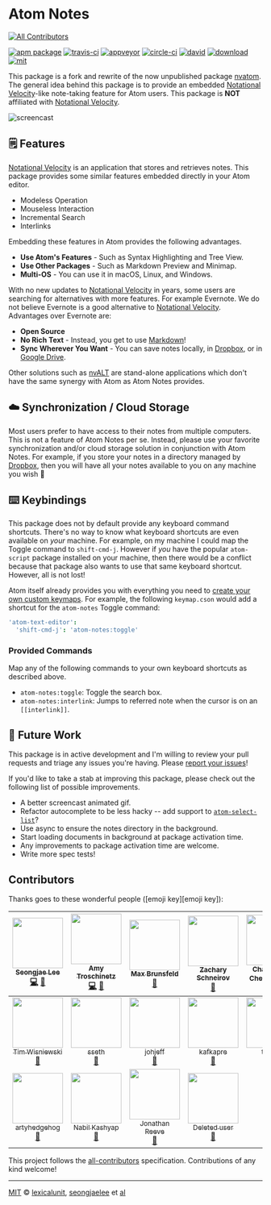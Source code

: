 # Atom Notes
[![All Contributors](https://img.shields.io/badge/all_contributors-18-orange.svg?style=flat-square)](#contributors)

[![apm package][apm-ver-link]][releases]
[![travis-ci][travis-ci-badge]][travis-ci]
[![appveyor][appveyor-badge]][appveyor]
[![circle-ci][circle-ci-badge]][circle-ci]
[![david][david-badge]][david]
[![download][dl-badge]][apm-pkg-link]
[![mit][mit-badge]][mit]

This package is a fork and rewrite of the now unpublished package
[nvatom][nvatom]. The general idea behind this package is to provide an
embedded [Notational Velocity][nv]-like note-taking feature for Atom
users. This package is **NOT** affiliated with [Notational Velocity][nv].

![screencast][screencast]

## 🗒️ Features

[Notational Velocity][nv] is an application that stores and retrieves
notes. This package provides some similar features embedded directly in
your Atom editor.

- Modeless Operation
- Mouseless Interaction
- Incremental Search
- Interlinks

Embedding these features in Atom provides the following advantages.

- **Use Atom's Features** - Such as Syntax Highlighting and Tree View.
- **Use Other Packages** - Such as Markdown Preview and Minimap.
- **Multi-OS** - You can use it in macOS, Linux, and Windows.

With no new updates to [Notational Velocity][nv] in years, some users
are searching for alternatives with more features. For example Evernote.
We do not believe Evernote is a good alternative to
[Notational Velocity][nv]. Advantages over Evernote are:

- **Open Source**
- **No Rich Text** - Instead, you get to use [Markdown][md]!
- **Sync Wherever You Want** - You can save notes locally, in
  [Dropbox][dropbox], or in [Google Drive][drive].

Other solutions such as [nvALT][nvalt] are stand-alone applications which
don't have the same synergy with Atom as Atom Notes provides.

## ☁️ Synchronization / Cloud Storage

Most users prefer to have access to their notes from multiple computers.
This is not a feature of Atom Notes per se. Instead, please use your
favorite synchronization and/or cloud storage solution in conjunction
with Atom Notes. For example, if you store your notes in a directory
managed by [Dropbox][dropbox], then you will have all your notes
available to you on any machine you wish 🎉

## ⌨️ Keybindings

This package does not by default provide any keyboard command shortcuts.
There's no way to know what keyboard shortcuts are even available on
*your* machine. For example, on my machine I could map the Toggle command
to `shift-cmd-j`. However if *you* have the popular `atom-script` package
installed on your machine, then there would be a conflict because that
package also wants to use that same keyboard shortcut. However, all is
not lost!

Atom itself already provides you with everything you need to
[create your own custom keymaps][keymaps]. For example, the following
`keymap.cson` would add a shortcut for the `atom-notes` Toggle command:

```cson
'atom-text-editor':
  'shift-cmd-j': 'atom-notes:toggle'
```

### Provided Commands

Map any of the following commands to your own keyboard shortcuts as
described above.

- `atom-notes:toggle`: Toggle the search box.
- `atom-notes:interlink`: Jumps to referred note when the cursor is on
  an `[[interlink]]`.

## 🔮 Future Work

This package is in active development and I'm willing to review your pull
requests and triage any issues you're having. Please
[report your issues][issues]!

If you'd like to take a stab at improving this package, please check out
the following list of possible improvements.

- A better screencast animated gif.
- Refactor autocomplete to be less hacky -- add support to
  [`atom-select-list`][autocomplete]?
- Use async to ensure the notes directory in the background.
- Start loading documents in background at package activation time.
- Any improvements to package activation time are welcome.
- Write more spec tests!

## Contributors

Thanks goes to these wonderful people ([emoji key][emoji key]):

<!-- ALL-CONTRIBUTORS-LIST:START - Do not remove or modify this section -->
| [<img src="https://avatars1.githubusercontent.com/u/948301?v=4" width="100px;"/><br /><sub>Seongjae Lee</sub>](http://bluebrown.net)<br />[💻](https://github.com/lexicalunit/atom-notes/commits?author=seongjaelee "Code") [📖](https://github.com/lexicalunit/atom-notes/commits?author=seongjaelee "Documentation") | [<img src="https://avatars1.githubusercontent.com/u/1903876?v=4" width="100px;"/><br /><sub>Amy Troschinetz</sub>](http://lexicalunit.com)<br />[💻](https://github.com/lexicalunit/atom-notes/commits?author=lexicalunit "Code") [📖](https://github.com/lexicalunit/atom-notes/commits?author=lexicalunit "Documentation") | [<img src="https://avatars3.githubusercontent.com/u/326587?v=4" width="100px;"/><br /><sub>Max Brunsfeld</sub>](https://github.com/maxbrunsfeld)<br />[🐛](https://github.com/lexicalunit/atom-notes/issues?q=author%3Amaxbrunsfeld "Bug reports") | [<img src="https://avatars1.githubusercontent.com/u/123837?v=4" width="100px;"/><br /><sub>Zachary Schneirov</sub>](http://notational.net/)<br />[🐛](https://github.com/lexicalunit/atom-notes/issues?q=author%3Ascrod "Bug reports") | [<img src="https://avatars0.githubusercontent.com/u/98758?v=4" width="100px;"/><br /><sub>ChangZhuo Chen (陳昌倬)</sub>](http://czchen.info)<br />[🐛](https://github.com/lexicalunit/atom-notes/issues?q=author%3Aczchen "Bug reports") | [<img src="https://avatars0.githubusercontent.com/u/1761899?v=4" width="100px;"/><br /><sub>MaxPower9</sub>](https://github.com/MaxPower9)<br />[🐛](https://github.com/lexicalunit/atom-notes/issues?q=author%3AMaxPower9 "Bug reports") | [<img src="https://avatars2.githubusercontent.com/u/27955787?v=4" width="100px;"/><br /><sub>ashcomco</sub>](https://github.com/ashcomco)<br />[🐛](https://github.com/lexicalunit/atom-notes/issues?q=author%3Aashcomco "Bug reports") |
| :---: | :---: | :---: | :---: | :---: | :---: | :---: |
| [<img src="https://avatars3.githubusercontent.com/u/761444?v=4" width="100px;"/><br /><sub>Tim Wisniewski</sub>](http://timwis.com)<br />[🐛](https://github.com/lexicalunit/atom-notes/issues?q=author%3Atimwis "Bug reports") | [<img src="https://avatars1.githubusercontent.com/u/684975?v=4" width="100px;"/><br /><sub>sseth</sub>](http://docs.flowr.space)<br />[🐛](https://github.com/lexicalunit/atom-notes/issues?q=author%3Asahilseth "Bug reports") | [<img src="https://avatars1.githubusercontent.com/u/17050866?v=4" width="100px;"/><br /><sub>johjeff</sub>](https://github.com/johjeff)<br />[🐛](https://github.com/lexicalunit/atom-notes/issues?q=author%3Ajohjeff "Bug reports") | [<img src="https://avatars0.githubusercontent.com/u/11411308?v=4" width="100px;"/><br /><sub>kafkapre</sub>](https://github.com/kafkapre)<br />[🐛](https://github.com/lexicalunit/atom-notes/issues?q=author%3Akafkapre "Bug reports") | [<img src="https://avatars0.githubusercontent.com/u/6908872?v=4" width="100px;"/><br /><sub>taw00</sub>](https://keybase.io/toddwarner)<br />[🐛](https://github.com/lexicalunit/atom-notes/issues?q=author%3Ataw00 "Bug reports") | [<img src="https://avatars2.githubusercontent.com/u/14668027?v=4" width="100px;"/><br /><sub>Mason</sub>](http://lantay.github.io/myportfolio)<br />[🐛](https://github.com/lexicalunit/atom-notes/issues?q=author%3Alantay "Bug reports") | [<img src="https://avatars0.githubusercontent.com/u/9479788?v=4" width="100px;"/><br /><sub>lakonis</sub>](https://github.com/lakonis)<br />[🐛](https://github.com/lexicalunit/atom-notes/issues?q=author%3Alakonis "Bug reports") |
| [<img src="https://avatars0.githubusercontent.com/u/7547929?v=4" width="100px;"/><br /><sub>artyhedgehog</sub>](https://github.com/artyhedgehog)<br />[🐛](https://github.com/lexicalunit/atom-notes/issues?q=author%3Aartyhedgehog "Bug reports") | [<img src="https://avatars0.githubusercontent.com/u/2319626?v=4" width="100px;"/><br /><sub>Nabil Kashyap</sub>](http://www.nabilk.com)<br />[🐛](https://github.com/lexicalunit/atom-notes/issues?q=author%3Abulbil "Bug reports") | [<img src="https://avatars2.githubusercontent.com/u/1843676?v=4" width="100px;"/><br /><sub>Jonathan Reeve</sub>](http://jonreeve.com)<br />[🐛](https://github.com/lexicalunit/atom-notes/issues?q=author%3AJonathanReeve "Bug reports") | [<img src="https://avatars3.githubusercontent.com/u/10137?v=4" width="100px;"/><br /><sub>Deleted user</sub>](https://github.com/ghost)<br />[🐛](https://github.com/lexicalunit/atom-notes/issues?q=author%3Aghost "Bug reports") |
<!-- ALL-CONTRIBUTORS-LIST:END -->

This project follows the [all-contributors][all-contributors]
specification. Contributions of any kind welcome!

---

[MIT][mit] © [lexicalunit][lexicalunit], [seongjaelee][seongjaelee] et [al][contributors]

[mit]:              http://opensource.org/licenses/MIT
[lexicalunit]:      http://github.com/lexicalunit
[seongjaelee]:      http://github.com/seongjaelee
[contributors]:     https://github.com/lexicalunit/atom-notes/graphs/contributors
[releases]:         https://github.com/lexicalunit/atom-notes/releases
[mit-badge]:        https://img.shields.io/apm/l/atom-notes.svg
[apm-pkg-link]:     https://atom.io/packages/atom-notes
[apm-ver-link]:     https://img.shields.io/apm/v/atom-notes.svg
[dl-badge]:         http://img.shields.io/apm/dm/atom-notes.svg
[travis-ci-badge]:  https://travis-ci.org/lexicalunit/atom-notes.svg?branch=master
[travis-ci]:        https://travis-ci.org/lexicalunit/atom-notes
[appveyor]:         https://ci.appveyor.com/project/lexicalunit/atom-notes?branch=master
[appveyor-badge]:   https://ci.appveyor.com/api/projects/status/a4fcn60mhewef9r0/branch/master?svg=true
[circle-ci]:        https://circleci.com/gh/lexicalunit/atom-notes/tree/master
[circle-ci-badge]:  https://circleci.com/gh/lexicalunit/atom-notes/tree/master.svg?style=shield
[david-badge]:      https://david-dm.org/lexicalunit/atom-notes.svg
[david]:            https://david-dm.org/lexicalunit/atom-notes
[issues]:           https://github.com/lexicalunit/atom-notes/issues
[emoji-key]:        https://github.com/kentcdodds/all-contributors#emoji-key
[all-contributors]: https://github.com/kentcdodds/all-contributors

[nvatom]:           https://github.com/seongjaelee/nvatom
[nv]:               http://notational.net/
[md]:               http://daringfireball.net/projects/markdown/
[keymaps]:          http://flight-manual.atom.io/using-atom/sections/basic-customization/#customizing-keybindings
[screencast]:       https://user-images.githubusercontent.com/1903876/28757512-67bb005c-754a-11e7-99bd-5babb98ac056.gif
[autocomplete]:     https://github.com/atom/atom-select-list/issues/12
[nvalt]:            http://brettterpstra.com/projects/nvalt/
[dropbox]:          https://www.dropbox.com
[drive]:            https://www.google.com/drive/
